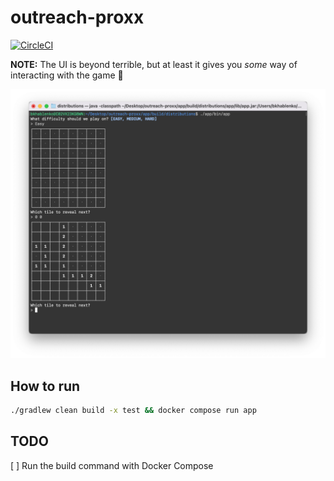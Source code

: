 # outreach-proxx

[![CircleCI](https://circleci.com/gh/bkhablenko/outreach-proxx.svg?style=shield)](https://circleci.com/gh/bkhablenko/outreach-proxx)

**NOTE:** The UI is beyond terrible, but at least it gives you *some* way of interacting with the game :shrug:

![Screenshot](screenshot.png)

## How to run

```bash
./gradlew clean build -x test && docker compose run app
```

## TODO

[ ] Run the build command with Docker Compose
